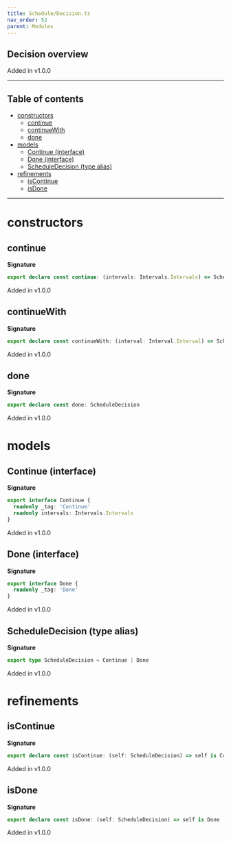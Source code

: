 ```yaml
---
title: Schedule/Decision.ts
nav_order: 52
parent: Modules
---
```


## Decision overview

Added in v1.0.0

---

<h2 class="text-delta">Table of contents</h2>

- [constructors](#constructors)
  - [continue](#continue)
  - [continueWith](#continuewith)
  - [done](#done)
- [models](#models)
  - [Continue (interface)](#continue-interface)
  - [Done (interface)](#done-interface)
  - [ScheduleDecision (type alias)](#scheduledecision-type-alias)
- [refinements](#refinements)
  - [isContinue](#iscontinue)
  - [isDone](#isdone)

---

# constructors

## continue

**Signature**

```ts
export declare const continue: (intervals: Intervals.Intervals) => ScheduleDecision
```

Added in v1.0.0

## continueWith

**Signature**

```ts
export declare const continueWith: (interval: Interval.Interval) => ScheduleDecision
```

Added in v1.0.0

## done

**Signature**

```ts
export declare const done: ScheduleDecision
```

Added in v1.0.0

# models

## Continue (interface)

**Signature**

```ts
export interface Continue {
  readonly _tag: 'Continue'
  readonly intervals: Intervals.Intervals
}
```

Added in v1.0.0

## Done (interface)

**Signature**

```ts
export interface Done {
  readonly _tag: 'Done'
}
```

Added in v1.0.0

## ScheduleDecision (type alias)

**Signature**

```ts
export type ScheduleDecision = Continue | Done
```

Added in v1.0.0

# refinements

## isContinue

**Signature**

```ts
export declare const isContinue: (self: ScheduleDecision) => self is Continue
```

Added in v1.0.0

## isDone

**Signature**

```ts
export declare const isDone: (self: ScheduleDecision) => self is Done
```

Added in v1.0.0
